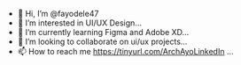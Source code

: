 - 👋 Hi, I’m @fayodele47
- 👀 I’m interested in UI/UX Design...
- 🌱 I’m currently learning Figma and Adobe XD...
- 💞️ I’m looking to collaborate on ui/ux projects...
- 📫 How to reach me 
     https://tinyurl.com/ArchAyoLinkedIn ...

<!---
fayodele47/fayodele47 is a ✨ special ✨ repository because its `README.md` (this file) appears on your GitHub profile.
You can click the Preview link to take a look at your changes.
--->
